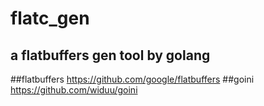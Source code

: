 # flatc_gen
a flatbuffers gen tool by golang
-
##flatbuffers 
https://github.com/google/flatbuffers
##goini 
https://github.com/widuu/goini

